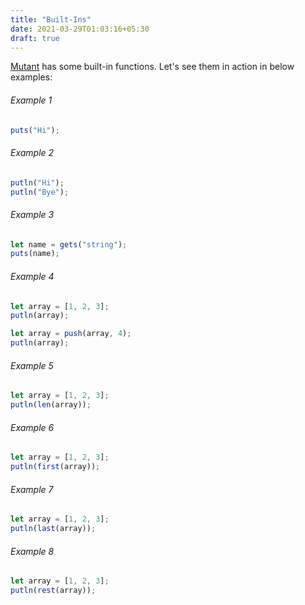```yaml
---
title: "Built-Ins"
date: 2021-03-29T01:03:16+05:30
draft: true
---
```


[Mutant](https://github.com/gaurav-gogia/mutant) has some built-in functions. Let's see them in action in below examples:

###### Example 1
```js
puts("Hi");
```

###### Example 2
```js
putln("Hi");
putln("Bye");
```

###### Example 3
```js
let name = gets("string");
puts(name);
```

###### Example 4
```js
let array = [1, 2, 3];
putln(array);

let array = push(array, 4);
putln(array);
```

###### Example 5
```js
let array = [1, 2, 3];
putln(len(array));
```

###### Example 6
```js
let array = [1, 2, 3];
putln(first(array));
```

###### Example 7
```js
let array = [1, 2, 3];
putln(last(array));
```

###### Example 8
```js
let array = [1, 2, 3];
putln(rest(array));
```